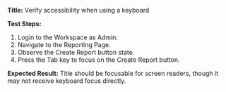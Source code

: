 **Title:** Verify accessibility when using a keyboard

**Test Steps:**
1. Login to the Workspace as Admin.
2. Navigate to the Reporting Page.
3. Observe the Create Report button state.
4. Press the Tab key to focus on the Create Report button.

**Expected Result:**
Title should be focusable for screen readers, though it may not receive keyboard focus directly.
